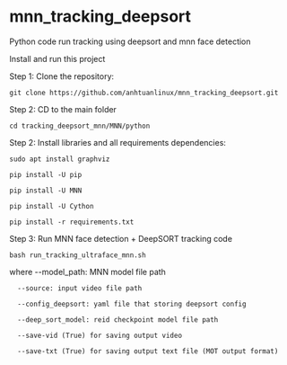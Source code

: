 # mnn_tracking_deepsort
Python code run tracking using deepsort and mnn face detection 

Install and run this project

Step 1: Clone the repository: 

`git clone https://github.com/anhtuanlinux/mnn_tracking_deepsort.git`

Step 2: CD to the main folder

`cd tracking_deepsort_mnn/MNN/python`

Step 2: Install libraries and all requirements dependencies:

`sudo apt install graphviz`

`pip install -U pip`

`pip install -U MNN`

`pip install -U Cython`

`pip install -r requirements.txt`

Step 3: Run MNN face detection + DeepSORT tracking code

`bash run_tracking_ultraface_mnn.sh`

where --model_path: MNN model file path

      --source: input video file path
      
      --config_deepsort: yaml file that storing deepsort config
      
      --deep_sort_model: reid checkpoint model file path
      
      --save-vid (True) for saving output video
      
      --save-txt (True) for saving output text file (MOT output format)

